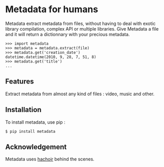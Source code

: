 # Metadata for humans

Metadata extract metadata from files, without having to deal with exotic library compilation, complex API or multiple libraries. Give Metadata a file and it will return a dictionnary with your precious metadata.

    >>> import metadata
    >>> metadata = metadata.extract(file)
    >>> metadata.get('creation_date')
    datetime.datetime(2010, 9, 28, 7, 51, 8)
    >>> metadata.get('title')
    ...

## Features

Extract metadata from almost any kind of files : video, music and other.

## Installation

To install metadata, use pip :

	$ pip install metadata

## Acknowledgement

Metadata uses [hachoir](http://hachoir.org) behind the scenes.
